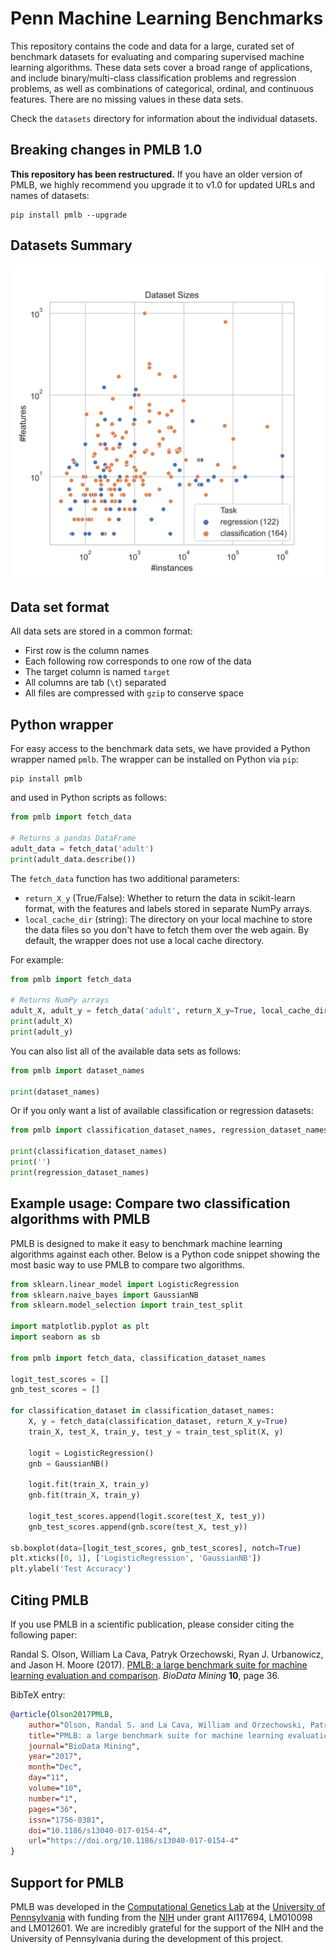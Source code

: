 # Penn Machine Learning Benchmarks

This repository contains the code and data for a large, curated set of benchmark datasets for evaluating and comparing supervised machine learning algorithms. These data sets cover a broad range of applications, and include binary/multi-class classification problems and regression problems, as well as combinations of categorical, ordinal, and continuous features. There are no missing values in these data sets.

Check the `datasets` directory for information about the individual datasets. 

## Breaking changes in PMLB 1.0

**This repository has been restructured.**
If you have an older version of PMLB, we highly recommend you upgrade it to v1.0 for updated URLs and names of datasets:

```
pip install pmlb --upgrade
```

## Datasets Summary

![Dataset_Sizes](datasets/dataset_sizes.svg)

## Data set format

All data sets are stored in a common format:

* First row is the column names
* Each following row corresponds to one row of the data
* The target column is named `target`
* All columns are tab (`\t`) separated
* All files are compressed with `gzip` to conserve space

## Python wrapper

For easy access to the benchmark data sets, we have provided a Python wrapper named `pmlb`. The wrapper can be installed on Python via `pip`:

```
pip install pmlb
```

and used in Python scripts as follows:

```python
from pmlb import fetch_data

# Returns a pandas DataFrame
adult_data = fetch_data('adult')
print(adult_data.describe())
```

The `fetch_data` function has two additional parameters:
* `return_X_y` (True/False): Whether to return the data in scikit-learn format, with the features and labels stored in separate NumPy arrays.
* `local_cache_dir` (string): The directory on your local machine to store the data files so you don't have to fetch them over the web again. By default, the wrapper does not use a local cache directory.

For example:

```python
from pmlb import fetch_data

# Returns NumPy arrays
adult_X, adult_y = fetch_data('adult', return_X_y=True, local_cache_dir='./')
print(adult_X)
print(adult_y)
```

You can also list all of the available data sets as follows:

```python
from pmlb import dataset_names

print(dataset_names)
```

Or if you only want a list of available classification or regression datasets:

```python
from pmlb import classification_dataset_names, regression_dataset_names

print(classification_dataset_names)
print('')
print(regression_dataset_names)
```

## Example usage: Compare two classification algorithms with PMLB

PMLB is designed to make it easy to benchmark machine learning algorithms against each other. Below is a Python code snippet showing the most basic way to use PMLB to compare two algorithms.

```python
from sklearn.linear_model import LogisticRegression
from sklearn.naive_bayes import GaussianNB
from sklearn.model_selection import train_test_split

import matplotlib.pyplot as plt
import seaborn as sb

from pmlb import fetch_data, classification_dataset_names

logit_test_scores = []
gnb_test_scores = []

for classification_dataset in classification_dataset_names:
    X, y = fetch_data(classification_dataset, return_X_y=True)
    train_X, test_X, train_y, test_y = train_test_split(X, y)

    logit = LogisticRegression()
    gnb = GaussianNB()

    logit.fit(train_X, train_y)
    gnb.fit(train_X, train_y)

    logit_test_scores.append(logit.score(test_X, test_y))
    gnb_test_scores.append(gnb.score(test_X, test_y))

sb.boxplot(data=[logit_test_scores, gnb_test_scores], notch=True)
plt.xticks([0, 1], ['LogisticRegression', 'GaussianNB'])
plt.ylabel('Test Accuracy')
```

## Citing PMLB

If you use PMLB in a scientific publication, please consider citing the following paper:

Randal S. Olson, William La Cava, Patryk Orzechowski, Ryan J. Urbanowicz, and Jason H. Moore (2017). [PMLB: a large benchmark suite for machine learning evaluation and comparison](https://biodatamining.biomedcentral.com/articles/10.1186/s13040-017-0154-4). *BioData Mining* **10**, page 36.

BibTeX entry:

```bibtex
@article{Olson2017PMLB,
    author="Olson, Randal S. and La Cava, William and Orzechowski, Patryk and Urbanowicz, Ryan J. and Moore, Jason H.",
    title="PMLB: a large benchmark suite for machine learning evaluation and comparison",
    journal="BioData Mining",
    year="2017",
    month="Dec",
    day="11",
    volume="10",
    number="1",
    pages="36",
    issn="1756-0381",
    doi="10.1186/s13040-017-0154-4",
    url="https://doi.org/10.1186/s13040-017-0154-4"
}
```

## Support for PMLB

PMLB was developed in the [Computational Genetics Lab](http://epistasis.org/) at the [University of Pennsylvania](https://www.upenn.edu/) with funding from the [NIH](http://www.nih.gov/) under grant AI117694, LM010098 and LM012601. We are incredibly grateful for the support of the NIH and the University of Pennsylvania during the development of this project.
